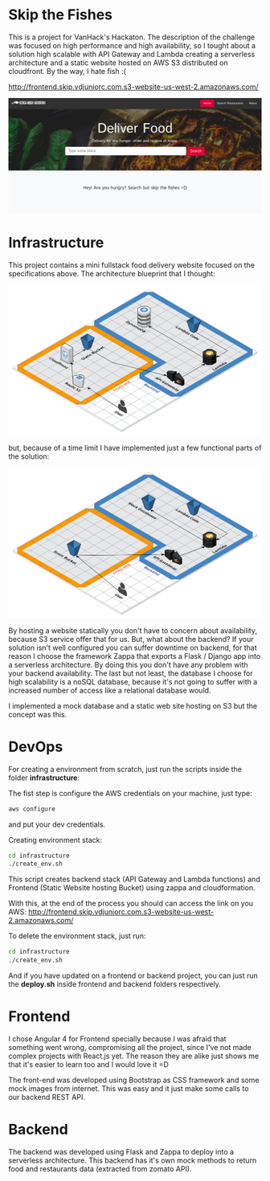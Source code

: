 # Skip the Fishes

This is a project for VanHack's Hackaton. The description of the challenge was focused on high performance and high availability, so I tought about a solution high scalable with API Gateway and Lambda creating a serverless architecture and a static website hosted on AWS S3 distributed on cloudfront. By the way, I hate fish :(

http://frontend.skip.vdjuniorc.com.s3-website-us-west-2.amazonaws.com/

![Skip the Fishes](doc/home.png)

# Infrastructure

This project contains a mini fullstack food delivery website focused on the specifications above. The architecture blueprint that I thought:

![AWS Infrastructure](doc/infra.png)

but, because of a time limit I have implemented just a few functional parts of the solution:

![AWS Infrastructure Challenge](doc/infra2.png)

By hosting a website statically you don't have to concern about availability, because S3 service offer that for us. But, what about the backend? If your solution isn't well configured you can suffer downtime on backend, for that reason I choose the framework Zappa that exports a Flask / Django app into a serverless architecture. By doing this you don't have any problem with your backend availability. The last but not least, the database I choose for high scalability is a noSQL database, because it's not going to suffer with a increased number of access like a relational database would.

I implemented a mock database and a static web site hosting on S3 but the concept was this.

# DevOps

For creating a environment from scratch, just run the scripts inside the folder **infrastructure**:

The fist step is configure the AWS credentials on your machine, just type:

```sh
aws configure
```

and put your dev credentials.

Creating environment stack:

```sh
cd infrastructure
./create_env.sh
```

This script creates backend stack (API Gateway and Lambda functions) and Frontend (Static Website hosting Bucket) using zappa and cloudformation.

With this, at the end of the process you should can access the link on you AWS:
http://frontend.skip.vdjuniorc.com.s3-website-us-west-2.amazonaws.com/

To delete the environment stack, just run:

```sh
cd infrastructure
./create_env.sh
```

And if you have updated on a frontend or backend project, you can just run the **deploy.sh** inside frontend and backend folders respectively.

# Frontend

I chose Angular 4 for Frontend specially because I was afraid that something went wrong, compromising all the project, since I've not made complex projects with React.js yet. The reason they are alike just shows me that it's easier to learn too and I would love it =D

 The front-end was developed using Bootstrap as CSS framework and some mock images from internet. This was easy and it just make some calls to our backend REST API.

# Backend

The backend was developed using Flask and Zappa to deploy into a serverless architecture. This backend has it's own mock methods to return food and restaurants data (extracted from zomato API).